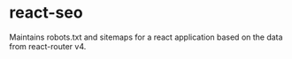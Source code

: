 # react-seo
Maintains robots.txt and sitemaps for a react application based on the data from react-router v4.
